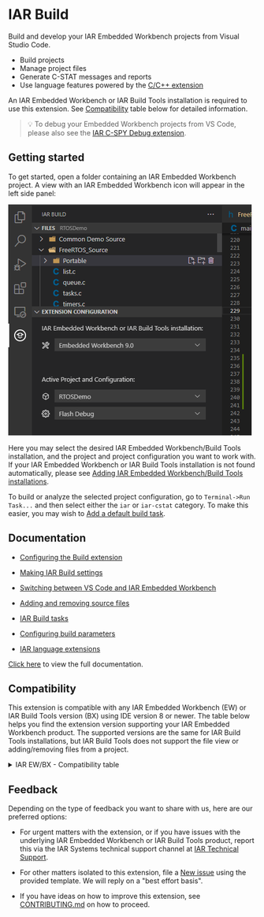 # IAR Build

Build and develop your IAR Embedded Workbench projects from Visual Studio Code.

* Build projects
* Manage project files
* Generate C-STAT messages and reports
* Use language features powered by the [C/C++ extension](https://marketplace.visualstudio.com/items?itemName=ms-vscode.cpptools)

An IAR Embedded Workbench or IAR Build Tools installation is required to use this extension. See [Compatibility](#compatibility) table below for detailed information.

> 💡️ To debug your Embedded Workbench projects from VS Code, please also see the [IAR C-SPY Debug extension](https://marketplace.visualstudio.com/items?itemName=iarsystems.iar-debug).

## Getting started

To get started, open a folder containing an IAR Embedded Workbench project.
A view with an IAR Embedded Workbench icon will appear in the left side panel:

![side bar view](https://raw.githubusercontent.com/IARSystems/iar-vsc-build/master/images/readme/sidebar.png)

Here you may select the desired IAR Embedded Workbench/Build Tools installation,
and the project and project configuration you want to work with. If your IAR Embedded Workbench or IAR Build Tools installation
is not found automatically, please see [Adding IAR Embedded Workbench/Build Tools installations](https://github.com/IARSystems/iar-vsc-build/blob/master/docs/README.md).

To build or analyze the selected project configuration, go to `Terminal->Run Task...` and then select either the `iar` or `iar-cstat` category.
To make this easier, you may wish to [Add a default build task](https://github.com/IARSystems/iar-vsc-build/blob/master/docs/README.md#setting-a-default-iar-build-task).

## Documentation

* [Configuring the Build extension](https://github.com/IARSystems/iar-vsc-build/blob/master/docs/README.md#ConfigExtension)

* [Making IAR Build settings](https://github.com/IARSystems/iar-vsc-build/blob/master/docs/README.md#iarbuildsettings)

* [Switching between VS Code and IAR Embedded Workbench](https://github.com/IARSystems/iar-vsc-build/blob/master/docs/README.md#SwitchingVSCodeEW)

* [Adding and removing source files](https://github.com/IARSystems/iar-vsc-build/blob/master/docs/README.md#AddingRemovingFiles)

* [IAR Build tasks](https://github.com/IARSystems/iar-vsc-build/blob/master/docs/README.md#IARBuildTasks)

* [Configuring build parameters](https://github.com/IARSystems/iar-vsc-build/blob/master/docs/README.md#ConfigBuildParameters)

* [IAR language extensions](https://github.com/IARSystems/iar-vsc-build/blob/master/docs/README.md#IARLanguageExtensions)

[Click here](https://github.com/IARSystems/iar-vsc-build/blob/master/docs/README.md) to view the full documentation.

## Compatibility

This extension is compatible with any IAR Embedded Workbench (EW) or IAR Build Tools version (BX) using IDE version 8 or newer. The table below helps you find the extension version supporting your IAR Embedded Workbench product.
The supported versions are the same for IAR Build Tools installations, but IAR Build Tools does not support the file view or adding/removing files from a project.

<details><summary>IAR EW/BX - Compatibility table</summary>

| IAR EW/BX version  | Limitation
|--------------|---------
| Arm v9.30.1 or later <br>RISC-V v3.10 or later <br>RH850 v3.10 or later <br>RL78 v5.10 or later <br>AVR v8.10 or later <br> RX v5.10 or later | None |
| Arm v9.20.4 | Batch builds do not persist to the workspace file. |
| Arm v8.10-9.20.3<br>RISC-V v1.10-2.11<br>430 v7.10 or later<br>RL78 v3.10 or later<br>RX v3.10 or later<br>RH850 v2.10-2.21<br>AVR v7.10 or later<br>8051 v10.10 or later<br>| File view and possibility to add/remove files from a project is not supported. Batch builds do not persist to the workspace file. |

</details>

## Feedback

Depending on the type of feedback you want to share with us, here are our preferred options:

* For urgent matters with the extension, or if you have issues with the underlying IAR Embedded Workbench or IAR Build Tools product, report this via the IAR Systems technical support channel at [IAR Technical Support](https://www.iar.com/knowledge/support/request-technical-support/).

* For other matters isolated to this extension, file a [New issue](https://github.com/IARSystems/iar-vsc-build/issues/new/choose) using the provided template. We will reply on a "best effort basis".

* If you have ideas on how to improve this extension, see [CONTRIBUTING.md](https://github.com/IARSystems/iar-vsc-build/blob/master/CONTRIBUTING.md) on how to proceed.
